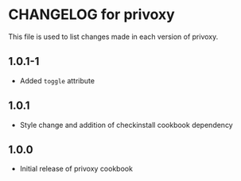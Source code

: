 # CHANGELOG for privoxy

This file is used to list changes made in each version of privoxy.

1.0.1-1
-----
- Added `toggle` attribute

1.0.1
-----
- Style change and addition of checkinstall cookbook dependency

1.0.0
-----
- Initial release of privoxy cookbook

